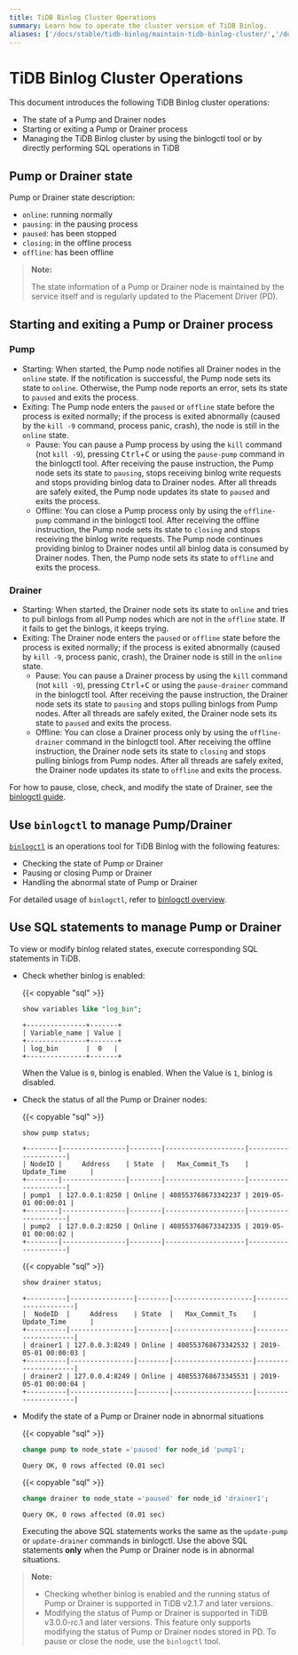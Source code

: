 ```yaml
---
title: TiDB Binlog Cluster Operations
summary: Learn how to operate the cluster version of TiDB Binlog.
aliases: ['/docs/stable/tidb-binlog/maintain-tidb-binlog-cluster/','/docs/v4.0/tidb-binlog/maintain-tidb-binlog-cluster/','/docs/stable/reference/tidb-binlog/maintain/','/docs/v4.0/reference/tools/tidb-binlog/maintain/']
---
```


# TiDB Binlog Cluster Operations

This document introduces the following TiDB Binlog cluster operations:

+ The state of a Pump and Drainer nodes
+ Starting or exiting a Pump or Drainer process
+ Managing the TiDB Binlog cluster by using the binlogctl tool or by directly performing SQL operations in TiDB

## Pump or Drainer state

Pump or Drainer state description:

* `online`: running normally
* `pausing`: in the pausing process
* `paused`: has been stopped
* `closing`: in the offline process
* `offline`: has been offline

> **Note:**
>
> The state information of a Pump or Drainer node is maintained by the service itself and is regularly updated to the Placement Driver (PD).

## Starting and exiting a Pump or Drainer process

### Pump

* Starting: When started, the Pump node notifies all Drainer nodes in the `online` state. If the notification is successful, the Pump node sets its state to `online`. Otherwise, the Pump node reports an error, sets its state to `paused` and exits the process.
* Exiting: The Pump node enters the `paused` or `offline` state before the process is exited normally; if the process is exited abnormally (caused by the `kill -9` command, process panic, crash), the node is still in the `online` state.
    * Pause: You can pause a Pump process by using the `kill` command (not `kill -9`), pressing <kbd>Ctrl</kbd>+<kbd>C</kbd> or using the `pause-pump` command in the binlogctl tool. After receiving the pause instruction, the Pump node sets its state to `pausing`, stops receiving binlog write requests and stops providing binlog data to Drainer nodes. After all threads are safely exited, the Pump node updates its state to `paused` and exits the process.
    * Offline: You can close a Pump process only by using the `offline-pump` command in the binlogctl tool. After receiving the offline instruction, the Pump node sets its state to `closing` and stops receiving the binlog write requests. The Pump node continues providing binlog to Drainer nodes until all binlog data is consumed by Drainer nodes. Then, the Pump node sets its state to `offline` and exits the process.

### Drainer

* Starting: When started, the Drainer node sets its state to `online` and tries to pull binlogs from all Pump nodes which are not in the `offline` state. If it fails to get the binlogs, it keeps trying.
* Exiting: The Drainer node enters the `paused` or `offline` state before the process is exited normally; if the process is exited abnormally (caused by `kill -9`, process panic, crash), the Drainer node is still in the `online` state.
    * Pause: You can pause a Drainer process by using the `kill` command (not `kill -9`), pressing <kbd>Ctrl</kbd>+<kbd>C</kbd> or using the `pause-drainer` command in the binlogctl tool. After receiving the pause instruction, the Drainer node sets its state to `pausing` and stops pulling binlogs from Pump nodes. After all threads are safely exited, the Drainer node sets its state to `paused` and exits the process.
    * Offline: You can close a Drainer process only by using the `offline-drainer` command in the binlogctl tool. After receiving the offline instruction, the Drainer node sets its state to `closing` and stops pulling binlogs from Pump nodes. After all threads are safely exited, the Drainer node updates its state to `offline` and exits the process.

For how to pause, close, check, and modify the state of Drainer, see the [binlogctl guide](/tidb-binlog/binlog-control.md).

## Use `binlogctl` to manage Pump/Drainer

[`binlogctl`](https://github.com/pingcap/tidb-binlog/tree/release-4.0/binlogctl) is an operations tool for TiDB Binlog with the following features:

* Checking the state of Pump or Drainer
* Pausing or closing Pump or Drainer
* Handling the abnormal state of Pump or Drainer

For detailed usage of `binlogctl`, refer to [binlogctl overview](/tidb-binlog/binlog-control.md).

## Use SQL statements to manage Pump or Drainer

To view or modify binlog related states, execute corresponding SQL statements in TiDB.

- Check whether binlog is enabled:

    {{< copyable "sql" >}}

    ```sql
    show variables like "log_bin";
    ```

    ```
    +---------------+-------+
    | Variable_name | Value |
    +---------------+-------+
    | log_bin       |  0   |
    +---------------+-------+
    ```
    
    When the Value is `0`, binlog is enabled. When the Value is `1`, binlog is disabled.

- Check the status of all the Pump or Drainer nodes:

    {{< copyable "sql" >}}

    ```sql
    show pump status;
    ```

    ```
    +--------|----------------|--------|--------------------|---------------------|
    | NodeID |     Address    | State  |   Max_Commit_Ts    |    Update_Time      |
    +--------|----------------|--------|--------------------|---------------------|
    | pump1  | 127.0.0.1:8250 | Online | 408553768673342237 | 2019-05-01 00:00:01 |
    +--------|----------------|--------|--------------------|---------------------|
    | pump2  | 127.0.0.2:8250 | Online | 408553768673342335 | 2019-05-01 00:00:02 |
    +--------|----------------|--------|--------------------|---------------------|
    ```

    {{< copyable "sql" >}}

    ```sql
    show drainer status;
    ```

    ```
    +----------|----------------|--------|--------------------|---------------------|
    |  NodeID  |     Address    | State  |   Max_Commit_Ts    |    Update_Time      |
    +----------|----------------|--------|--------------------|---------------------|
    | drainer1 | 127.0.0.3:8249 | Online | 408553768673342532 | 2019-05-01 00:00:03 |
    +----------|----------------|--------|--------------------|---------------------|
    | drainer2 | 127.0.0.4:8249 | Online | 408553768673345531 | 2019-05-01 00:00:04 |
    +----------|----------------|--------|--------------------|---------------------|
    ```

- Modify the state of a Pump or Drainer node in abnormal situations

    {{< copyable "sql" >}}

    ```sql
    change pump to node_state ='paused' for node_id 'pump1';
    ```

    ```
    Query OK, 0 rows affected (0.01 sec)
    ```

    {{< copyable "sql" >}}

    ```sql
    change drainer to node_state ='paused' for node_id 'drainer1';
    ```

    ```
    Query OK, 0 rows affected (0.01 sec)
    ```

    Executing the above SQL statements works the same as the `update-pump` or `update-drainer` commands in binlogctl. Use the above SQL statements **only** when the Pump or Drainer node is in abnormal situations.

> **Note:**
>
> - Checking whether binlog is enabled and the running status of Pump or Drainer is supported in TiDB v2.1.7 and later versions.
> - Modifying the status of Pump or Drainer is supported in TiDB v3.0.0-rc.1 and later versions. This feature only supports modifying the status of Pump or Drainer nodes stored in PD. To pause or close the node, use the `binlogctl` tool.

